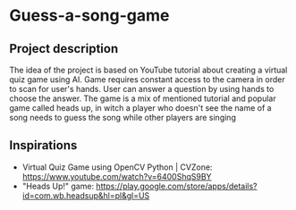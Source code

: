# Guess-a-song-game

## Project description

The idea of the project is based on YouTube tutorial about creating a virtual quiz game using AI. Game requires constant access to the camera in order to scan for user's hands.
User can answer a question by using hands to choose the answer.
The game is a mix of mentioned tutorial and popular game called heads up, in witch a player who doesn't see the name of a song needs to guess the song while other players are singing

## Inspirations
- Virtual Quiz Game using OpenCV Python | CVZone: https://www.youtube.com/watch?v=6400ShqS9BY
- "Heads Up!" game: https://play.google.com/store/apps/details?id=com.wb.headsup&hl=pl&gl=US
